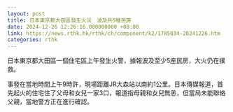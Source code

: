 ```yaml
---
layout: post
title: 日本東京都大田區發生火災　波及共5幢民房
date: 2024-12-26 12:26:16.000000000 +08:00
link: https://news.rthk.hk/rthk/ch/component/k2/1785034-20241226.htm
categories: rthk
---
```


日本東京都大田區一個住宅區上午發生火警，據報波及至少5座民房，大火仍在撲救。

事發在當地時間上午9時許，現場距離JR大森站以南約1公里。日本傳媒報道，首先起火的住宅住了父母和女兒一家3口，報道指母親和女兒無恙，但當局未能聯絡父親，當地警方正在進行確認。
